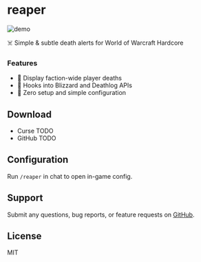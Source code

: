 # reaper

![demo](https://github.com/user-attachments/assets/0f2976c6-19b1-49ae-9807-fb41d537eb44)

☠️ Simple & subtle death alerts for World of Warcraft Hardcore

### Features
* 📢 Display faction-wide player deaths
* 🤝 Hooks into Blizzard and Deathlog APIs
* 🚀 Zero setup and simple configuration

## Download
* Curse TODO
* GitHub TODO

## Configuration
Run `/reaper` in chat to open in-game config.

## Support
Submit any questions, bug reports, or feature requests on [GitHub](https://github.com/williamgrosset/reaper/issues).

## License
MIT